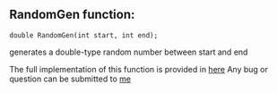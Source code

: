 
## RandomGen function:

    double RandomGen(int start, int end);
  generates a double-type random number between start and end
  
  The full implementation of this function is provided in [here](src/RandomGenerator.cpp)
  Any bug or question can be submitted to [me](iman_ab2013@yahoo.com)
